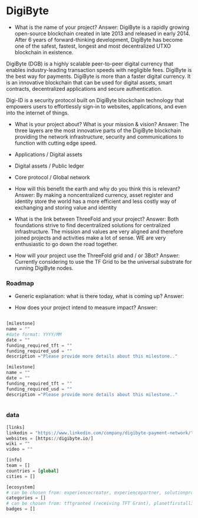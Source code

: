 # DigiByte

- What is the name of your project?
Answer: DigiByte is a rapidly growing open-source blockchain created in late 2013 and released in early 2014. After 6 years of forward-thinking development, DigiByte has become one of the safest, fastest, longest and most decentralized UTXO blockchain in existence.

DigiByte (DGB) is a highly scalable peer-to-peer digital currency that enables industry-leading transaction speeds with negligible fees. DigiByte is the best way for payments. DigiByte is more than a faster digital currency. It is an innovative blockchain that can be used for digital assets, smart contracts, decentralized applications and secure authentication.

Digi-ID is a security protocol built on DigiByte blockchain technology that empowers users to effortlessly sign-in to websites, applications, and even into the internet of things.

- What is your project about? What is your mission & vision?
Answer: The three layers are the most innovative parts of the DigiByte blockchain providing the network infrastructure, security and communications to function with cutting edge speed. 
- Applications / Digital assets 
- Digital assets / Public ledger
- Core protocol / Global network

- How will this benefit the earth and why do you think this is relevant? 
Answer: By making a noncentralized currency, asset register and identity store the world has a more efficient and less costly way of exchanging and storing value and identity

- What is the link between ThreeFold and your project? 
Answer: Both foundations strive to find decentralized solutions for centralized infrastructure. The mission and values are very aligned and therefore joined projects and activities make a lot of sense.  WE are very enthusiastic to go down the road together.

- How will your project use the ThreeFold grid and / or 3Bot?
Answer: Currently considering to use the TF Grid to be the universal substrate for running DigiByte nodes.


### Roadmap

- Generic explanation: what is there today, what is coming up?
Answer:

- How does your project intend to measure impact?
Answer:


```python

[milestone]
name = ""
#date format: YYYY/MM 
date = ""
funding_required_tft = ""
funding_required_usd = ""
description ="Please provide more details about this milestone.."

[milestone]
name = ""
date = ""
funding_required_tft = ""
funding_required_usd = ""
description ="Please provide more details about this milestone.."
    
```

### data

```python
[links]
linkedin = "https://www.linkedin.com/company/digibyte-payment-network/"
websites = [https://digibyte.io/]
wiki = ""
video = ""

[info]
team = []
countries = [global]
cities = []

[ecosystem]
# can be chosen from: experiencecreator, experiencepartner, solutionprovider, farmer, systemintegrator
categories = []
# can be chosen from: tftgranted (receiving TFT Grant), planetfirstalliance (memeber of Planet First Alliance)
badges = []

```
```